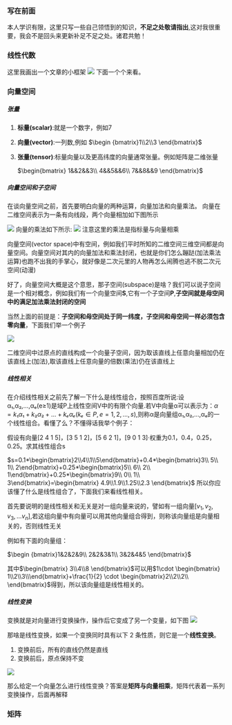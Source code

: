 ### 写在前面
本人学识有限，这里只写一些自己领悟到的知识，**不足之处敬请指出**,这对我很重要，我会不是回头来更新补足不足之处。诸君共勉！

### 线性代数
这里我画出一个文章的小框架
![](../line.png)
下面一个个来看。

### 向量空间

##### 张量
1. **标量(scalar)**:就是一个数字，例如7
2. **向量(vector)**:一列数,例如
    $\begin {bmatrix}1\\2\\3 \end{bmatrix}$
3. **张量(tensor)**:标量向量以及更高纬度的向量通常张量。例如矩阵是二维张量

    $\begin{bmatrix}
    1&&2&&3\\
    4&&5&&6\\
    7&&8&&9
    \end{bmatrix}$

##### 向量空间和子空间

在谈向量空间之前，首先要明白向量的两种运算，向量加法和向量乘法。
向量在二维空间表示为一条有向线段，两个向量相加如下图所示

![](../vadd.png)
向量的乘法如下所示:
![](../vmul.png)
注意这里的乘法是指标量与向量相乘

向量空间(vector space)中有空间，例如我们平时所知的二维空间三维空间都是向量空间。向量空间对其内的向量加法和乘法封闭，也就是你们怎么蹦跶(加法乘法运算)也跑不出我的手掌心，就好像是二次元里的人物再怎么闹腾也逃不脱二次元空间(动漫)

好了，向量空间大概是这个意思，那子空间(subspace)是啥？我们可以说子空间是一个相对概念，例如我们有一个向量空间**S**,它有一个子空间**P**,**子空间就是母空间中的满足加法乘法封闭的空间**

当然上面的前提是：**子空间和母空间处于同一纬度，子空间和母空间一样必须包含零向量**，下面我们举一个例子

![](../vline.png)

二维空间中过原点的直线构成一个向量子空间，因为取该直线上任意向量相加仍在该直线上(加法),取该直线上任意向量的倍数(乘法)仍在该直线上

##### 线性相关
在介绍线性相关之前先了解一下什么是线性组合，按照百度所说:设α₁,α₂,…,αₑ(e≥1)是域P上线性空间V中的有限个向量.若V中向量α可以表示为：$α=k₁α₁+k₂α₂+…+kₑαₑ(kₑ∈P,e=1,2,…,s)$,则称α是向量组α₁,α₂,…,αₑ的一个线性组合。看懂了么？不懂得话我举个例子：

假设有向量[2 4 1 5]，[3 5 1 2]，[5 6 2 1]，[9 0 1 3]·权重为0.1，0.4，0.25，0.25。求其线性组合s

$s=0.1*\begin{bmatrix}2\\4\\1\\5\end{bmatrix}+0.4*\begin{bmatrix}3\\ 5\\ 1\\ 2\end{bmatrix}+0.25*\begin{bmatrix}5\\ 6\\ 2\\ 1\end{bmatrix}+0.25*\begin{bmatrix}9\\ 0\\ 1\\ 3\end{bmatrix}=\begin{bmatrix}
    4.9\\1.9\\1.25\\2.3
\end{bmatrix}$
所以你应该懂了什么是线性组合了，下面我们来看线性相关。

首先要说明的是线性相关和无关是对一组向量来说的，譬如有一组向量$[v_1,v_2,v_3,...v_n]$,若这组向量中有向量可以用其他向量组合得到，则称该向量组是向量相关的，否则线性无关

例如有下面的向量组：

$\begin {bmatrix}1&2&2&9\\
2&2&3&1\\
3&2&4&5
 \end{bmatrix}$

其中$\begin{bmatrix} 3\\4\\8 \end{bmatrix}$可以用$1\cdot \begin{bmatrix} 1\\2\\3\\\end{bmatrix}+\frac{1}{2} \cdot \begin{bmatrix}2\\2\\2\\ \end{bmatrix}$得到，所以该向量组是线性相关的。

##### 线性变换
变换就是对向量进行变换操作，操作后它变成了另一个变量，如下图
![](../lint.png)

那啥是线性变换，如果一个变换同时具有以下 2 条性质，则它是一个**线性变换**。
1. 变换前后，所有的直线仍然是直线
2. 变换前后，原点保持不变

![](../ld.png)

那么给定一个向量怎么进行线性变换？答案是**矩阵与向量相乘**，矩阵代表着一系列变换操作，后面再解释

### 矩阵
